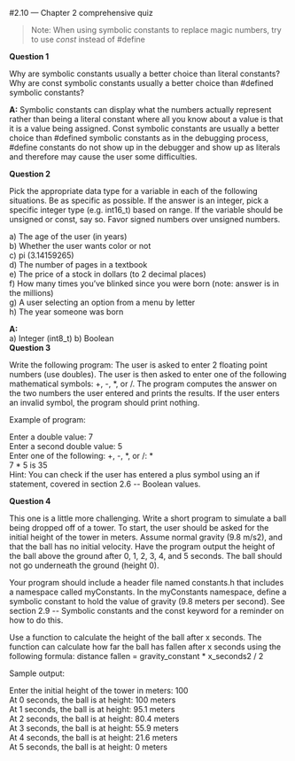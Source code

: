 #2.10 — Chapter 2 comprehensive quiz
>Note: When using symbolic constants to replace magic numbers, try to use *const* instead of #define  

**Question 1**

Why are symbolic constants usually a better choice than literal constants? Why are const symbolic constants usually a better choice than #defined symbolic constants?  


**A:** Symbolic constants can display what the numbers actually represent rather than being a literal constant where all you know about a value is that it is a value being assigned. Const symbolic constants are usually a better choice than #defined symbolic constants as in the debugging process, #define constants do not show up in the debugger and show up as literals and therefore may cause the user some difficulties.  


**Question 2**

Pick the appropriate data type for a variable in each of the following situations. Be as specific as possible. If the answer is an integer, pick a specific integer type (e.g. int16_t) based on range. If the variable should be unsigned or const, say so. Favor signed numbers over unsigned numbers.

a) The age of the user (in years)  
b) Whether the user wants color or not  
c) pi (3.14159265)  
d) The number of pages in a textbook  
e) The price of a stock in dollars (to 2 decimal places)  
f) How many times you’ve blinked since you were born (note: answer is in the millions)  
g) A user selecting an option from a menu by letter  
h) The year someone was born  

**A:**  
a) Integer (int8_t)
b) Boolean  
**Question 3**

Write the following program: The user is asked to enter 2 floating point numbers (use doubles). The user is then asked to enter one of the following mathematical symbols: +, -, *, or /. The program computes the answer on the two numbers the user entered and prints the results. If the user enters an invalid symbol, the program should print nothing.

Example of program:

Enter a double value: 7  
Enter a second double value: 5  
Enter one of the following: +, -, *, or /: *  
7 * 5 is 35  
Hint: You can check if the user has entered a plus symbol using an if statement, covered in section 2.6 -- Boolean values.

**Question 4**

This one is a little more challenging. Write a short program to simulate a ball being dropped off of a tower. To start, the user should be asked for the initial height of the tower in meters. Assume normal gravity (9.8 m/s2), and that the ball has no initial velocity. Have the program output the height of the ball above the ground after 0, 1, 2, 3, 4, and 5 seconds. The ball should not go underneath the ground (height 0).

Your program should include a header file named constants.h that includes a namespace called myConstants. In the myConstants namespace, define a symbolic constant to hold the value of gravity (9.8 meters per second). See section 2.9 -- Symbolic constants and the const keyword for a reminder on how to do this.

Use a function to calculate the height of the ball after x seconds. The function can calculate how far the ball has fallen after x seconds using the following formula: distance fallen = gravity_constant * x_seconds2 / 2

Sample output:

Enter the initial height of the tower in meters: 100  
At 0 seconds, the ball is at height: 100 meters  
At 1 seconds, the ball is at height: 95.1 meters  
At 2 seconds, the ball is at height: 80.4 meters  
At 3 seconds, the ball is at height: 55.9 meters  
At 4 seconds, the ball is at height: 21.6 meters  
At 5 seconds, the ball is at height: 0 meters  
